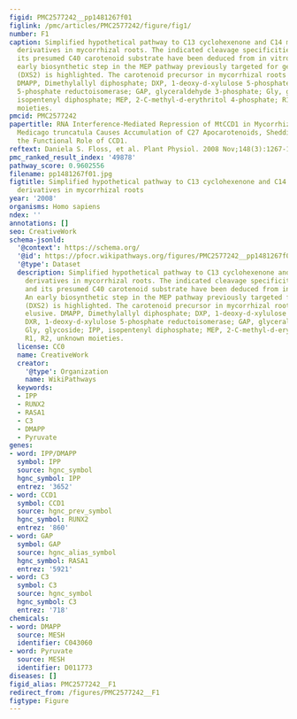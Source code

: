 ```yaml
---
figid: PMC2577242__pp1481267f01
figlink: /pmc/articles/PMC2577242/figure/fig1/
number: F1
caption: Simplified hypothetical pathway to C13 cyclohexenone and C14 mycorradicin
  derivatives in mycorrhizal roots. The indicated cleavage specificities of CCD1 and
  its presumed C40 carotenoid substrate have been deduced from in vitro studies. An
  early biosynthetic step in the MEP pathway previously targeted for gene silencing
  (DXS2) is highlighted. The carotenoid precursor in mycorrhizal roots is still elusive.
  DMAPP, Dimethylallyl diphosphate; DXP, 1-deoxy-d-xylulose 5-phosphate; DXR, 1-deoxy-d-xylulose
  5-phosphate reductoisomerase; GAP, glyceraldehyde 3-phosphate; Gly, glycoside; IPP,
  isopentenyl diphosphate; MEP, 2-C-methyl-d-erythritol 4-phosphate; R1, R2, unknown
  moieties.
pmcid: PMC2577242
papertitle: RNA Interference-Mediated Repression of MtCCD1 in Mycorrhizal Roots of
  Medicago truncatula Causes Accumulation of C27 Apocarotenoids, Shedding Light on
  the Functional Role of CCD1.
reftext: Daniela S. Floss, et al. Plant Physiol. 2008 Nov;148(3):1267-1282.
pmc_ranked_result_index: '49878'
pathway_score: 0.9602556
filename: pp1481267f01.jpg
figtitle: Simplified hypothetical pathway to C13 cyclohexenone and C14 mycorradicin
  derivatives in mycorrhizal roots
year: '2008'
organisms: Homo sapiens
ndex: ''
annotations: []
seo: CreativeWork
schema-jsonld:
  '@context': https://schema.org/
  '@id': https://pfocr.wikipathways.org/figures/PMC2577242__pp1481267f01.html
  '@type': Dataset
  description: Simplified hypothetical pathway to C13 cyclohexenone and C14 mycorradicin
    derivatives in mycorrhizal roots. The indicated cleavage specificities of CCD1
    and its presumed C40 carotenoid substrate have been deduced from in vitro studies.
    An early biosynthetic step in the MEP pathway previously targeted for gene silencing
    (DXS2) is highlighted. The carotenoid precursor in mycorrhizal roots is still
    elusive. DMAPP, Dimethylallyl diphosphate; DXP, 1-deoxy-d-xylulose 5-phosphate;
    DXR, 1-deoxy-d-xylulose 5-phosphate reductoisomerase; GAP, glyceraldehyde 3-phosphate;
    Gly, glycoside; IPP, isopentenyl diphosphate; MEP, 2-C-methyl-d-erythritol 4-phosphate;
    R1, R2, unknown moieties.
  license: CC0
  name: CreativeWork
  creator:
    '@type': Organization
    name: WikiPathways
  keywords:
  - IPP
  - RUNX2
  - RASA1
  - C3
  - DMAPP
  - Pyruvate
genes:
- word: IPP/DMAPP
  symbol: IPP
  source: hgnc_symbol
  hgnc_symbol: IPP
  entrez: '3652'
- word: CCD1
  symbol: CCD1
  source: hgnc_prev_symbol
  hgnc_symbol: RUNX2
  entrez: '860'
- word: GAP
  symbol: GAP
  source: hgnc_alias_symbol
  hgnc_symbol: RASA1
  entrez: '5921'
- word: C3
  symbol: C3
  source: hgnc_symbol
  hgnc_symbol: C3
  entrez: '718'
chemicals:
- word: DMAPP
  source: MESH
  identifier: C043060
- word: Pyruvate
  source: MESH
  identifier: D011773
diseases: []
figid_alias: PMC2577242__F1
redirect_from: /figures/PMC2577242__F1
figtype: Figure
---
```

